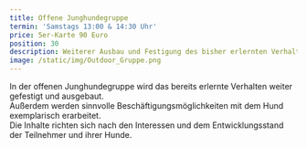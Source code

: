 ```yaml
---
title: Offene Junghundegruppe
termin: 'Samstags 13:00 & 14:30 Uhr'
price: 5er-Karte 90 Euro
position: 30
description: Weiterer Ausbau und Festigung des bisher erlernten Verhaltens.
image: /static/img/Outdoor_Gruppe.png
---
```

In der offenen Junghundegruppe wird das bereits erlernte Verhalten weiter gefestigt und ausgebaut. \
Außerdem werden sinnvolle Beschäftigungsmöglichkeiten mit dem Hund exemplarisch erarbeitet. \
Die Inhalte richten sich nach den Interessen und dem Entwicklungsstand der Teilnehmer und ihrer Hunde.
